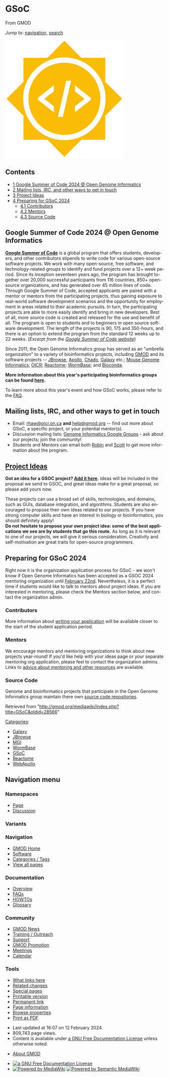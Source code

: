 <div id="mw-page-base" class="noprint">

</div>

<div id="mw-head-base" class="noprint">

</div>

<div id="content" class="mw-body" role="main">

<span id="top"></span>

<div id="mw-js-message" style="display:none;">

</div>



# <span dir="auto">GSoC</span>

<div id="bodyContent">

<div id="siteSub">

From GMOD

</div>

<div id="contentSub">

</div>

<div id="jump-to-nav" class="mw-jump">

Jump to: [navigation](#mw-navigation), [search](#p-search)

</div>

<div id="mw-content-text" class="mw-content-ltr" lang="en" dir="ltr">

<div class="floatright">

[<img src="../mediawiki/images/5/5d/GoogleSummer_2016logo.jpg"
width="373" height="373" alt="GoogleSummer 2016logo.jpg" />](GSoC "GSoC")

</div>

<div id="toc" class="toc">

<div id="toctitle">

## Contents

</div>

- [<span class="tocnumber">1</span> <span class="toctext">Google Summer
  of Code 2024 @ Open Genome
  Informatics</span>](#Google_Summer_of_Code_2024_.40_Open_Genome_Informatics)
- [<span class="tocnumber">2</span> <span class="toctext">Mailing lists,
  IRC, and other ways to get in
  touch</span>](#Mailing_lists.2C_IRC.2C_and_other_ways_to_get_in_touch)
- [<span class="tocnumber">3</span> <span class="toctext">Project
  Ideas</span>](#Project_Ideas)
- [<span class="tocnumber">4</span> <span class="toctext">Preparing for
  GSoC 2024</span>](#Preparing_for_GSoC_2024)
  - [<span class="tocnumber">4.1</span>
    <span class="toctext">Contributors</span>](#Contributors)
  - [<span class="tocnumber">4.2</span>
    <span class="toctext">Mentors</span>](#Mentors)
  - [<span class="tocnumber">4.3</span> <span class="toctext">Source
    Code</span>](#Source_Code)

</div>

## <span id="Google_Summer_of_Code_2024_.40_Open_Genome_Informatics" class="mw-headline">Google Summer of Code 2024 @ Open Genome Informatics</span>

**<a href="https://summerofcode.withgoogle.com/" class="external text"
rel="nofollow">Google Summer of Code</a>** is a global program that
offers students, developers, and other contributors stipends to write
code for various open-source software projects. We work with many
open-source, free software, and technology-related groups to identify
and fund projects over a 12+ week period. Since its inception seventeen
years ago, the program has brought together over 20,000 successful
participants from 116 countries, 850+ open-source organizations, and has
generated over 45 million lines of code. Through Google Summer of Code,
accepted applicants are paired with a mentor or mentors from the
participating projects, thus gaining exposure to real-world software
development scenarios and the opportunity for employment in areas
related to their academic pursuits. In turn, the participating projects
are able to more easily identify and bring in new developers. Best of
all, more source code is created and released for the use and benefit of
all. The program is open to students and to beginners in open source
software development. The length of the projects is 90, 175 and
350-hours, and there is an option to extend the program from the
standard 12 weeks up to 22 weeks. (*Excerpt from the
<a href="https://summerofcode.withgoogle.com/" class="external text"
rel="nofollow">Google Summer of Code website</a>*)

Since 2011, the Open Genome Informatics group has served as an "umbrella
organization" to a variety of bioinformatics projects, including
[GMOD](Main_Page "Main Page") and its software projects --
[JBrowse](JBrowse.1 "JBrowse"), [Apollo](Apollo.1 "Apollo"),
<a href="Chado" class="mw-redirect" title="Chado">Chado</a>,
[Galaxy](Galaxy.1 "Galaxy") etc.;
<a href="http://www.informatics.jax.org/" class="external text"
rel="nofollow">Mouse Genome Informatics</a>;
<a href="https://oicr.on.ca/research-portfolio/" class="external text"
rel="nofollow">OICR</a>;
<a href="http://www.reactome.org" class="external text"
rel="nofollow">Reactome</a>;
<a href="http://www.wormbase.org" class="external text"
rel="nofollow">WormBase</a>; and
<a href="https://bioconda.github.io/" class="external text"
rel="nofollow">Bioconda</a>.

**More information about this year's participating bioinformatics groups
can be found [here](GSOC_Groups "GSOC Groups").**

To learn more about this year's event and how GSoC works, please refer
to the <a href="https://developers.google.com/open-source/gsoc/faq"
class="external text" rel="nofollow">FAQ</a>.

## <span id="Mailing_lists.2C_IRC.2C_and_other_ways_to_get_in_touch" class="mw-headline">Mailing lists, IRC, and other ways to get in touch</span>

- Email: <a href="mailto:rhaw@oicr.on.ca" class="external text"
  rel="nofollow">rhaw@oicr.on.ca</a> **and**
  <a href="mailto:help@gmod.org" class="external text"
  rel="nofollow">help@gmod.org</a> -- find out more about GSoC, a
  specific project, or your potential mentor(s).
- Discussion mailing lists:
  <a href="http://groups.google.com/group/genome-informatics"
  class="external text" rel="nofollow">Genome Informatics Google
  Groups</a> - ask about our projects; join the community!
- Students and Mentors can email both
  [Robin](User:Robin.haw "User:Robin.haw") and
  [Scott](User:Scott "User:Scott") to get more information about the
  program.

## <span id="Project_Ideas" class="mw-headline"> [Project Ideas](GSOC_Project_Ideas_2024 "GSOC Project Ideas 2024")</span>

**Got an idea for a GSOC project? [Add it
here](GSOC_Project_Ideas_2022 "GSOC Project Ideas 2022").** Ideas will
be included in the proposal we send to GSOC, and great ideas make for a
great proposal, so please add yours now.

These projects can use a broad set of skills, technologies, and domains,
such as GUIs, database integration, and algorithms. Students are also
encouraged to propose their own ideas related to our projects. If you
have strong computer skills and have an interest in biology or
bioinformatics, you should definitely apply!  
**Do not hesitate to propose your own project idea: some of the best
applications we see are by students that go this route.** As long as it
is relevant to one of our projects, we will give it serious
consideration. Creativity and self-motivation are great traits for
open-source programmers.

## <span id="Preparing_for_GSoC_2024" class="mw-headline">Preparing for GSoC 2024</span>

Right now it is the organization application process for GSoC - we won't
know if Open Genome Informatics has been accepted as a GSOC 2024
mentoring organization until
<a href="https://developers.google.com/open-source/gsoc/timeline"
class="external text" rel="nofollow">February 22nd</a>. Nevertheless, it
is a perfect time if students would like to talk to mentors about
project ideas. If you are interested in mentoring, please check the
Mentors section below, and contact the organization admin.

### <span id="Contributors" class="mw-headline">Contributors</span>

More information about [writing your
application](GSOC_Applications_Guide "GSOC Applications Guide") will be
available closer to the start of the student application period.

### <span id="Mentors" class="mw-headline">Mentors</span>

We encourage mentors and mentoring organizations to think about new
projects year-round! If you'd like help with your ideas page or your
separate mentoring org application, please feel to contact the
organization admins. Links to [advice about mentoring and other
resources](GSOC_Mentoring_Guide "GSOC Mentoring Guide") are available.

### <span id="Source_Code" class="mw-headline">Source Code</span>

Genome and bioinformatics projects that participate in the Open Genome
Informatics group maintain there own [source code
repositories](Source_Code_Repositories "Source Code Repositories").

</div>

<div class="printfooter">

Retrieved from
"<http://gmod.org/mediawiki/index.php?title=GSoC&oldid=28566>"

</div>

<div id="catlinks" class="catlinks">

<div id="mw-normal-catlinks" class="mw-normal-catlinks">

[Categories](Special:Categories "Special:Categories"):

- [Galaxy](Category:Galaxy "Category:Galaxy")
- [JBrowse](Category:JBrowse "Category:JBrowse")
- [MGI](Category:MGI "Category:MGI")
- [WormBase](Category:WormBase "Category:WormBase")
- [GSoC](Category:GSoC "Category:GSoC")
- <a
  href="http://gmod.org/mediawiki/index.php?title=Category:Reactome&amp;action=edit&amp;redlink=1"
  class="new" title="Category:Reactome (page does not exist)">Reactome</a>
- <a
  href="http://gmod.org/mediawiki/index.php?title=Category:WebApollo&amp;action=edit&amp;redlink=1"
  class="new"
  title="Category:WebApollo (page does not exist)">WebApollo</a>

</div>

</div>

<div class="visualClear">

</div>

</div>

</div>

<div id="mw-navigation">

## Navigation menu

<div id="mw-head">



<div id="left-navigation">

<div id="p-namespaces" class="vectorTabs" role="navigation"
aria-labelledby="p-namespaces-label">

### Namespaces

- <span id="ca-nstab-main"><a href="GSoC" accesskey="c" title="View the content page [c]">Page</a></span>
- <span id="ca-talk"><a
  href="http://gmod.org/mediawiki/index.php?title=Talk:GSoC&amp;action=edit&amp;redlink=1"
  accesskey="t"
  title="Discussion about the content page [t]">Discussion</a></span>

</div>

<div id="p-variants" class="vectorMenu emptyPortlet" role="navigation"
aria-labelledby="p-variants-label">

### 

### Variants[](#)

<div class="menu">

</div>

</div>

</div>

<div id="right-navigation">





</div>



</div>

</div>

</div>

<div id="mw-panel">

<div id="p-logo" role="banner">

<a href="Main_Page"
style="background-image: url(../images/GMOD-cogs.png);"
title="Visit the main page"></a>

</div>

<div id="p-Navigation" class="portal" role="navigation"
aria-labelledby="p-Navigation-label">

### Navigation

<div class="body">

- <span id="n-GMOD-Home">[GMOD Home](Main_Page)</span>
- <span id="n-Software">[Software](GMOD_Components)</span>
- <span id="n-Categories-.2F-Tags">[Categories /
  Tags](Categories)</span>
- <span id="n-View-all-pages">[View all pages](Special:AllPages)</span>

</div>

</div>

<div id="p-Documentation" class="portal" role="navigation"
aria-labelledby="p-Documentation-label">

### Documentation

<div class="body">

- <span id="n-Overview">[Overview](Overview)</span>
- <span id="n-FAQs">[FAQs](Category:FAQ)</span>
- <span id="n-HOWTOs">[HOWTOs](Category:HOWTO)</span>
- <span id="n-Glossary">[Glossary](Glossary)</span>

</div>

</div>

<div id="p-Community" class="portal" role="navigation"
aria-labelledby="p-Community-label">

### Community

<div class="body">

- <span id="n-GMOD-News">[GMOD News](GMOD_News)</span>
- <span id="n-Training-.2F-Outreach">[Training /
  Outreach](Training_and_Outreach)</span>
- <span id="n-Support">[Support](Support)</span>
- <span id="n-GMOD-Promotion">[GMOD Promotion](GMOD_Promotion)</span>
- <span id="n-Meetings">[Meetings](Meetings)</span>
- <span id="n-Calendar">[Calendar](Calendar)</span>

</div>

</div>

<div id="p-tb" class="portal" role="navigation"
aria-labelledby="p-tb-label">

### Tools

<div class="body">

- <span id="t-whatlinkshere"><a href="Special:WhatLinksHere/GSoC" accesskey="j"
  title="A list of all wiki pages that link here [j]">What links here</a></span>
- <span id="t-recentchangeslinked"><a href="Special:RecentChangesLinked/GSoC" accesskey="k"
  title="Recent changes in pages linked from this page [k]">Related
  changes</a></span>
- <span id="t-specialpages"><a href="Special:SpecialPages" accesskey="q"
  title="A list of all special pages [q]">Special pages</a></span>
- <span id="t-print"><a
  href="http://gmod.org/mediawiki/index.php?title=GSoC&amp;printable=yes"
  rel="alternate" accesskey="p"
  title="Printable version of this page [p]">Printable version</a></span>
- <span id="t-permalink">[Permanent
  link](http://gmod.org/mediawiki/index.php?title=GSoC&oldid=28566 "Permanent link to this revision of the page")</span>
- <span id="t-info">[Page
  information](http://gmod.org/mediawiki/index.php?title=GSoC&action=info)</span>
- <span id="t-smwbrowselink"><a href="Special:Browse/GSoC" rel="smw-browse">Browse properties</a></span>
- <span id="t-pdf">[Print as
  PDF](http://gmod.org/mediawiki/index.php?title=Special:PdfPrint&page=GSoC)</span>

</div>

</div>

</div>

</div>

<div id="footer" role="contentinfo">

- <span id="footer-info-lastmod">Last updated at 16:07 on 12 February
  2024.</span>
- <span id="footer-info-viewcount">809,743 page views.</span>
- <span id="footer-info-copyright">Content is available under
  <a href="http://www.gnu.org/licenses/fdl-1.3.html" class="external"
  rel="nofollow">a GNU Free Documentation License</a> unless otherwise
  noted.</span>

<!-- -->

- <span id="footer-places-about">[About
  GMOD](GMOD:About "GMOD:About")</span>

<!-- -->

- <span id="footer-copyrightico">[<img src="http://www.gnu.org/graphics/gfdl-logo-small.png" width="88"
  height="31" alt="a GNU Free Documentation License" />](http://www.gnu.org/licenses/fdl-1.3.html)</span>
- <span id="footer-poweredbyico">[<img
  src="../mediawiki/skins/common/images/poweredby_mediawiki_88x31.png"
  width="88" height="31" alt="Powered by MediaWiki" />](http://www.mediawiki.org/)
  [<img
  src="../mediawiki/extensions/SemanticMediaWiki/resources/images/smw_button.png"
  width="88" height="31" alt="Powered by Semantic MediaWiki" />](https://www.semantic-mediawiki.org/wiki/Semantic_MediaWiki)</span>

<div style="clear:both">

</div>

</div>
